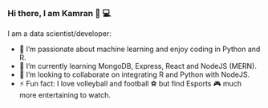 ### Hi there, I am Kamran 👋 :computer:

I am a data scientist/developer:

- 🔭 I’m passionate about machine learning and enjoy coding in Python and R.
- 🌱 I’m currently learning MongoDB, Express, React and NodeJS (MERN).
- 👯 I’m looking to collaborate on integrating R and Python with NodeJS.
- ⚡ Fun fact: I love volleyball and football :soccer: but find Esports :video_game: much more entertaining to watch.


